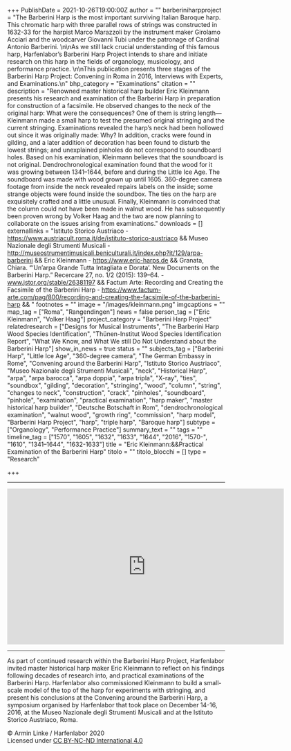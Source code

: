 +++
PublishDate = 2021-10-26T19:00:00Z
author = ""
barberiniharpproject = "The Barberini Harp is the most important surviving Italian Baroque harp. This chromatic harp with three parallel rows of strings was constructed in 1632-33 for the harpist Marco Marazzoli by the instrument maker Girolamo Acciari and the woodcarver Giovanni Tubi under the patronage of Cardinal Antonio Barberini. \n\nAs we still lack crucial understanding of this famous harp, Harfenlabor’s Barberini Harp Project intends to share and initiate research on this harp in the fields of organology, musicology, and performance practice. \n\nThis publication presents three stages of the Barberini Harp Project: Convening in Roma in 2016, Interviews with Experts, and Examinations.\n"
bhp_category = "Examinations"
citation = ""
description = "Renowned master historical harp builder Eric Kleinmann presents his research and examination of the Barberini Harp in preparation for construction of a facsimile. He observed changes to the neck of the original harp: What were the consequences? One of them is string length—Kleinmann made a small harp to test the presumed original stringing and the current stringing. Examinations revealed the harp’s neck had been hollowed out since it was originally made: Why? In addition, cracks were found in gilding, and a later addition of decoration has been found to disturb the lowest strings; and unexplained pinholes do not correspond to soundboard holes. Based on his examination, Kleinmann believes that the soundboard is not original. Dendrochronological examination found that the wood for it was growing between 1341–1644, before and during the Little Ice Age. The soundboard was made with wood grown up until 1605. 360-degree camera footage from inside the neck revealed repairs labels on the inside; some strange objects were found inside the soundbox. The ties on the harp are exquisitely crafted and a little unusual. Finally, Kleinmann is convinced that the column could not have been made in walnut wood. He has subsequently been proven wrong by Volker Haag and the two are now planning to collaborate on the issues arising from examinations."
downloads = []
externallinks = "Istituto Storico Austriaco - https://www.austriacult.roma.it/de/istituto-storico-austriaco && Museo Nazionale degli Strumenti Musicali - http://museostrumentimusicali.beniculturali.it/index.php?it/129/arpa-barberini &&  Eric Kleinmann - https://www.eric-harps.de && Granata, Chiara. “‘Un’arpa Grande Tutta Intagliata e Dorata’. New Documents on the Barberini Harp.” Recercare 27, no. 1/2 (2015): 139–64. - www.jstor.org/stable/26381197 && Factum Arte: Recording and Creating the Facsimile of the Barberini Harp - https://www.factum-arte.com/pag/800/recording-and-creating-the-facsimile-of-the-barberini-harp && "
footnotes = ""
image = "/images/kleinmann.png"
imgcaptions = ""
map_tag = ["Roma", "Rangendingen"]
news = false
person_tag = ["Eric Kleinmann", "Volker Haag"]
project_category = "Barberini Harp Project"
relatedresearch = ["Designs for Musical Instruments", "The Barberini Harp Wood Species Identification", "Thünen-Institut Wood Species Identification Report", "What We Know, and What We still Do Not Understand about the Barberini Harp"]
show_in_news = true
status = ""
subjects_tag = ["Barberini Harp", "Little Ice Age", "360-degree camera", "The German Embassy in Rome", "Convening around the Barberini Harp", "Istituto Storico Austriaco", "Museo Nazionale degli Strumenti Musicali", "neck", "Historical Harp", "arpa", "arpa barocca", "arpa doppia", "arpa tripla", "X-ray", "ties", "soundbox", "gilding", "decoration", "stringing", "wood", "column", "string", "changes to neck", "construction", "crack", "pinholes", "soundboard", "pinhole", "examination", "practical examination", "harp maker", "master historical harp builder", "Deutsche Botschaft in Rom", "dendrochronological examination", "walnut wood", "growth ring", "commission", "harp model", "Barberini Harp Project", "harp", "triple harp", "Baroque harp"]
subtype = ["Organology", "Performance Practice"]
summary_text = ""
tags = ""
timeline_tag = ["1570", "1605", "1632", "1633", "1644", "2016", "1570-", "1610", "1341–1644", "1632-1633"]
title = "Eric Kleinmann:&&Practical Examination of the Barberini Harp"
titolo = ""
titolo_blocchi = []
type = "Research"

+++
***

<div class="embed-responsive embed-responsive-16by9"> <iframe src="https://player.vimeo.com/video/639053636?color=ffffff&title=0&byline=0&portrait=0" width="640" height="360" frameborder="0" allow="autoplay; fullscreen; picture-in-picture" allowfullscreen></iframe></div><div class="chapters"></div>

***

As part of continued research within the <span id="subjects_tag">Barberini Harp Project</span>, Harfenlabor invited master historical harp maker <span id="person_tag">Eric Kleinmann</span> to reflect on his findings following decades of research into, and practical examinations of the <span id="subjects_tag">Barberini Harp</span>. Harfenlabor also commissioned Kleinmann to build a small-scale model of the top of the harp for experiments with stringing, and present his conclusions at the <span id="subjects_tag">Convening around the Barberini Harp</span>, a symposium organised by Harfenlabor that took place on December 14-16, 2016, at the Museo Nazionale degli Strumenti Musicali and at the Istituto Storico Austriaco, Roma.

© Armin Linke / Harfenlabor 2020  
Licensed under [CC BY-NC-ND International 4.0](https://harfenlabor.netlify.app/aboutpage/#ccbyncnd)
